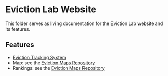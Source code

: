 # Eviction Lab Website

This folder serves as living documentation for the Eviction Lab website and its features.

## Features

- [Eviction Tracking System](./eviction-tracking-system)
- Map: see the [Eviction Maps Repository](https://github.com/EvictionLab/eviction-maps/blob/development/CONTRIBUTING.md)
- Rankings: see the [Eviction Maps Repository](https://github.com/EvictionLab/eviction-maps/blob/development/CONTRIBUTING.md)
